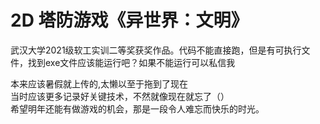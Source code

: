 # 2D 塔防游戏《异世界：文明》


武汉大学2021级软工实训二等奖获奖作品。代码不能直接跑，但是有可执行文件，找到exe文件应该能运行吧？如果不能运行可以私信我

本来应该暑假就上传的,太懒以至于拖到了现在  
当时应该更多记录好关键技术，不然就像现在就忘了（）  
希望明年还能有做游戏的机会，那是一段令人难忘而快乐的时光。
